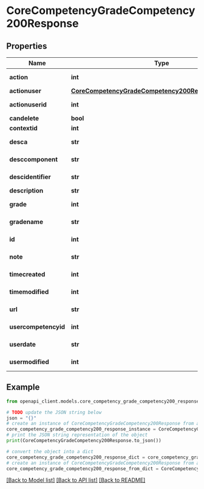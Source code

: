 # CoreCompetencyGradeCompetency200Response


## Properties

Name | Type | Description | Notes
------------ | ------------- | ------------- | -------------
**action** | **int** | action | [default to null]
**actionuser** | [**CoreCompetencyGradeCompetency200ResponseActionuser**](CoreCompetencyGradeCompetency200ResponseActionuser.md) |  | [optional] 
**actionuserid** | **int** | actionuserid | [default to null]
**candelete** | **bool** | candelete | 
**contextid** | **int** | contextid | 
**desca** | **str** | desca | [default to 'null']
**desccomponent** | **str** | desccomponent | [default to 'null']
**descidentifier** | **str** | descidentifier | [default to 'null']
**description** | **str** | description | 
**grade** | **int** | grade | [default to null]
**gradename** | **str** | gradename | [default to 'null']
**id** | **int** | id | [default to 0]
**note** | **str** | note | [default to 'null']
**timecreated** | **int** | timecreated | [default to 0]
**timemodified** | **int** | timemodified | [default to 0]
**url** | **str** | url | [default to 'null']
**usercompetencyid** | **int** | usercompetencyid | [default to null]
**userdate** | **str** | userdate | [default to 'null']
**usermodified** | **int** | usermodified | [default to 0]

## Example

```python
from openapi_client.models.core_competency_grade_competency200_response import CoreCompetencyGradeCompetency200Response

# TODO update the JSON string below
json = "{}"
# create an instance of CoreCompetencyGradeCompetency200Response from a JSON string
core_competency_grade_competency200_response_instance = CoreCompetencyGradeCompetency200Response.from_json(json)
# print the JSON string representation of the object
print(CoreCompetencyGradeCompetency200Response.to_json())

# convert the object into a dict
core_competency_grade_competency200_response_dict = core_competency_grade_competency200_response_instance.to_dict()
# create an instance of CoreCompetencyGradeCompetency200Response from a dict
core_competency_grade_competency200_response_from_dict = CoreCompetencyGradeCompetency200Response.from_dict(core_competency_grade_competency200_response_dict)
```
[[Back to Model list]](../README.md#documentation-for-models) [[Back to API list]](../README.md#documentation-for-api-endpoints) [[Back to README]](../README.md)


